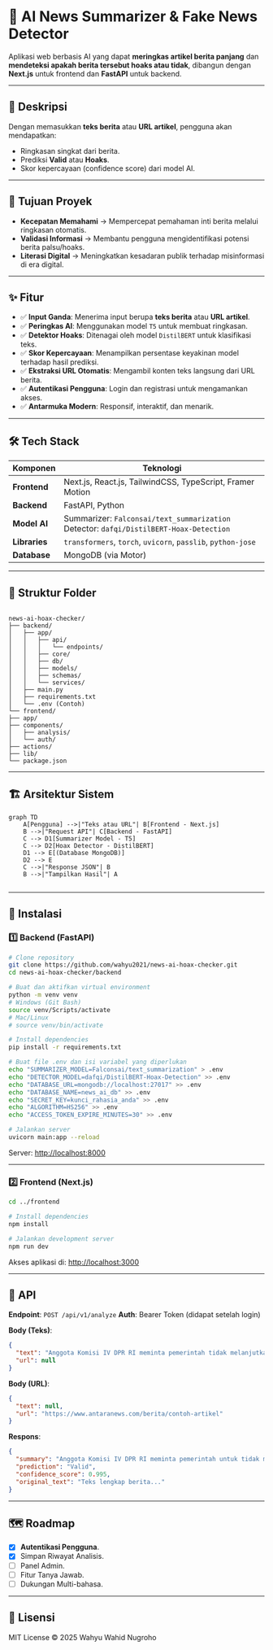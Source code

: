 # 📰 AI News Summarizer & Fake News Detector

Aplikasi web berbasis AI yang dapat **meringkas artikel berita panjang** dan **mendeteksi apakah berita tersebut hoaks atau tidak**, dibangun dengan **Next.js** untuk frontend dan **FastAPI** untuk backend.

---

## 📌 Deskripsi

Dengan memasukkan **teks berita** atau **URL artikel**, pengguna akan mendapatkan:

- Ringkasan singkat dari berita.
- Prediksi **Valid** atau **Hoaks**.
- Skor kepercayaan (confidence score) dari model AI.

---

## 🎯 Tujuan Proyek

- **Kecepatan Memahami** → Mempercepat pemahaman inti berita melalui ringkasan otomatis.
- **Validasi Informasi** → Membantu pengguna mengidentifikasi potensi berita palsu/hoaks.
- **Literasi Digital** → Meningkatkan kesadaran publik terhadap misinformasi di era digital.

---

## ✨ Fitur

- ✅ **Input Ganda**: Menerima input berupa **teks berita** atau **URL artikel**.
- ✅ **Peringkas AI**: Menggunakan model `T5` untuk membuat ringkasan.
- ✅ **Detektor Hoaks**: Ditenagai oleh model `DistilBERT` untuk klasifikasi teks.
- ✅ **Skor Kepercayaan**: Menampilkan persentase keyakinan model terhadap hasil prediksi.
- ✅ **Ekstraksi URL Otomatis**: Mengambil konten teks langsung dari URL berita.
- ✅ **Autentikasi Pengguna**: Login dan registrasi untuk mengamankan akses.
- ✅ **Antarmuka Modern**: Responsif, interaktif, dan menarik.

---

## 🛠 Tech Stack

| Komponen     | Teknologi |
| ------------ | --------- |
| **Frontend** | Next.js, React.js, TailwindCSS, TypeScript, Framer Motion |
| **Backend**  | FastAPI, Python |
| **Model AI** | Summarizer: `Falconsai/text_summarization`<br>Detector: `dafqi/DistilBERT-Hoax-Detection` |
| **Libraries**| `transformers`, `torch`, `uvicorn`, `passlib`, `python-jose` |
| **Database** | MongoDB (via Motor) |

---

## 📂 Struktur Folder

```

news-ai-hoax-checker/
├── backend/
│   ├── app/
│   │   ├── api/
│   │   │   └── endpoints/
│   │   ├── core/
│   │   ├── db/
│   │   ├── models/
│   │   ├── schemas/
│   │   └── services/
│   ├── main.py
│   ├── requirements.txt
│   └── .env (Contoh)
└── frontend/
├── app/
├── components/
│   ├── analysis/
│   └── auth/
├── actions/
├── lib/
└── package.json

````

---

## 🏗 Arsitektur Sistem

```mermaid
graph TD
    A[Pengguna] -->|"Teks atau URL"| B[Frontend - Next.js]
    B -->|"Request API"| C[Backend - FastAPI]
    C --> D1[Summarizer Model - T5]
    C --> D2[Hoax Detector - DistilBERT]
    D1 --> E[(Database MongoDB)]
    D2 --> E
    C -->|"Response JSON"| B
    B -->|"Tampilkan Hasil"| A
    
````

---

## 🚀 Instalasi

### 1️⃣ Backend (FastAPI)

```bash
# Clone repository
git clone https://github.com/wahyu2021/news-ai-hoax-checker.git
cd news-ai-hoax-checker/backend

# Buat dan aktifkan virtual environment
python -m venv venv
# Windows (Git Bash)
source venv/Scripts/activate
# Mac/Linux
# source venv/bin/activate

# Install dependencies
pip install -r requirements.txt

# Buat file .env dan isi variabel yang diperlukan
echo "SUMMARIZER_MODEL=Falconsai/text_summarization" > .env
echo "DETECTOR_MODEL=dafqi/DistilBERT-Hoax-Detection" >> .env
echo "DATABASE_URL=mongodb://localhost:27017" >> .env
echo "DATABASE_NAME=news_ai_db" >> .env
echo "SECRET_KEY=kunci_rahasia_anda" >> .env
echo "ALGORITHM=HS256" >> .env
echo "ACCESS_TOKEN_EXPIRE_MINUTES=30" >> .env

# Jalankan server
uvicorn main:app --reload
```

Server: [http://localhost:8000](http://localhost:8000)

---

### 2️⃣ Frontend (Next.js)

```bash
cd ../frontend

# Install dependencies
npm install

# Jalankan development server
npm run dev
```

Akses aplikasi di: [http://localhost:3000](http://localhost:3000)

---

## 📡 API

**Endpoint**: `POST /api/v1/analyze`
**Auth**: Bearer Token (didapat setelah login)

**Body (Teks)**:

```json
{
  "text": "Anggota Komisi IV DPR RI meminta pemerintah tidak melanjutkan rencana impor beras...",
  "url": null
}
```

**Body (URL)**:

```json
{
  "text": null,
  "url": "https://www.antaranews.com/berita/contoh-artikel"
}
```

**Respons**:

```json
{
  "summary": "Anggota Komisi IV DPR RI meminta pemerintah untuk tidak melanjutkan rencana impor beras...",
  "prediction": "Valid",
  "confidence_score": 0.995,
  "original_text": "Teks lengkap berita..."
}
```

---

## 🗺 Roadmap

* [x] **Autentikasi Pengguna**.
* [x] Simpan Riwayat Analisis.
* [ ] Panel Admin.
* [ ] Fitur Tanya Jawab.
* [ ] Dukungan Multi-bahasa.

---

## 📜 Lisensi

MIT License © 2025 Wahyu Wahid Nugroho

